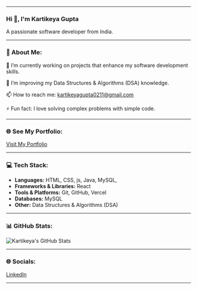 
---

### Hi 👋, I'm Kartikeya Gupta
A passionate software developer from India.


---


### 💫 About Me:
🔭 I’m currently working on projects that enhance my software development skills.

🌱 I’m improving my Data Structures & Algorithms (DSA) knowledge.

📫 How to reach me: kartikeyagupta0211@gmail.com

⚡ Fun fact: I love solving complex problems with simple code.

---

### 🌐 See My Portfolio:
[Visit My Portfolio](https://gethubkartik.github.io/My-Portfolio/)

---

### 💻 Tech Stack:
- **Languages:** HTML, CSS, js, Java, MySQL,
- **Frameworks & Libraries:** React 
- **Tools & Platforms:** Git, GitHub, Vercel
- **Databases:** MySQL 
- **Other:** Data Structures & Algorithms (DSA) 

---

### 📊 GitHub Stats:
![Kartikeya's GitHub Stats](https://github-readme-stats.vercel.app/api?username=gethubkartik&show_icons=true&theme=radical)


---

### 🌐 Socials:
[LinkedIn]([https://linkedin.com](https://www.linkedin.com/in/kartikeya-gupta-19b5891a2/))

---

 
